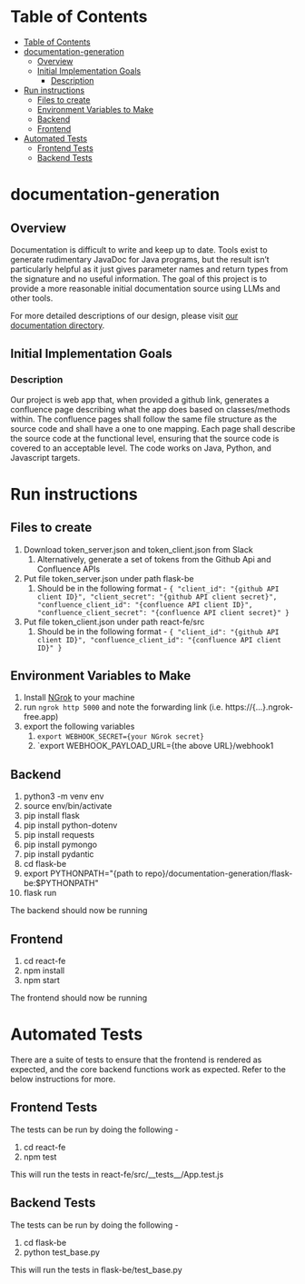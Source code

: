 # Table of Contents

- [Table of Contents](#table-of-contents)
- [documentation-generation](#documentation-generation)
  - [Overview](#overview)
  - [Initial Implementation Goals](#initial-implementation-goals)
    - [Description](#description)
- [Run instructions](#run-instructions)
  - [Files to create](#files-to-create)
  - [Environment Variables to Make](#environment-variables-to-make)
  - [Backend](#backend)
  - [Frontend](#frontend)
- [Automated Tests](#automated-tests)
  - [Frontend Tests](#frontend-tests)
  - [Backend Tests](#backend-tests)

# documentation-generation

## Overview

Documentation is difficult to write and keep up to date. Tools exist to generate rudimentary JavaDoc for Java programs, but the result isn’t particularly helpful as it just gives parameter names and return types from the signature and no useful information. The goal of this project is to provide a more reasonable initial documentation source using LLMs and other tools.

For more detailed descriptions of our design, please visit [our documentation directory](https://github.com/dbhatia00/documentation-generation/tree/main/documentation).

## Initial Implementation Goals

### Description

Our project is web app that, when provided a github link, generates a confluence page describing what the app does based on classes/methods within. The confluence pages shall follow the same file structure as the source code and shall have a one to one mapping. Each page shall describe the source code at the functional level, ensuring that the source code is covered to an acceptable level. The code works on Java, Python, and Javascript targets. 

# Run instructions

## Files to create

1. Download token_server.json and token_client.json from Slack
   1. Alternatively, generate a set of tokens from the Github Api and Confluence APIs
2. Put file token_server.json under path flask-be
   1. Should be in the following format - 
    `{
      "client_id": "{github API client ID}",
      "client_secret": "{github API client secret}",
      "confluence_client_id": "{confluence API client ID}",
      "confluence_client_secret": "{confluence API client secret}"
    }`
3. Put file token_client.json under path react-fe/src
   1. Should be in the following format - 
    `{
      "client_id": "{github API client ID}",
      "confluence_client_id": "{confluence API client ID}"
    }`

## Environment Variables to Make
1. Install [NGrok](https://ngrok.com/) to your machine
2. run `ngrok http 5000` and note the forwarding link (i.e. https://{...}.ngrok-free.app)
3. export the following variables
   1. `export WEBHOOK_SECRET={your NGrok secret}`
   2. `export WEBHOOK_PAYLOAD_URL={the above URL}/webhook1

## Backend

1. python3 -m venv env
2. source env/bin/activate
3. pip install flask
4. pip install python-dotenv
5. pip install requests
6. pip install pymongo
7. pip install pydantic
8. cd flask-be
9. export PYTHONPATH="{path to repo}/documentation-generation/flask-be:$PYTHONPATH"
10. flask run

The backend should now be running

## Frontend

1. cd react-fe
2. npm install
3. npm start

The frontend should now be running

# Automated Tests

There are a suite of tests to ensure that the frontend is rendered as expected, and the core backend functions work as expected. Refer to the below instructions for more.

## Frontend Tests

The tests can be run by doing the following -

1. cd react-fe
2. npm test

This will run the tests in react-fe/src/\_\_tests\_\_/App.test.js

## Backend Tests

The tests can be run by doing the following -

1. cd flask-be
2. python test_base.py

This will run the tests in flask-be/test_base.py
